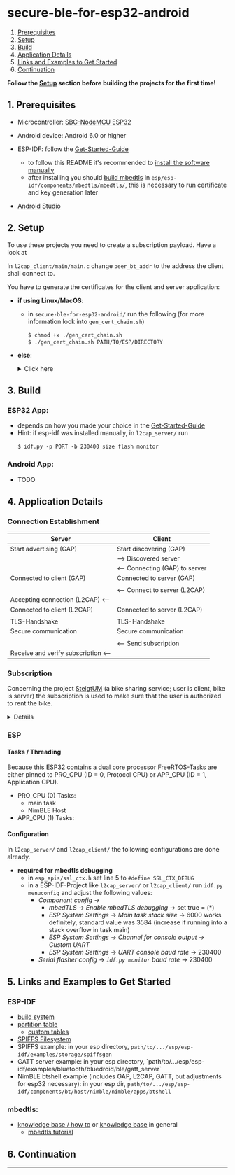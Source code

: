 # secure-ble-for-esp32-android
1. [Prerequisites](#1-Prerequisites)
2. [Setup](#2-Setup)
3. [Build](#3-Build)
4. [Application Details](#4-Application-Details)
5. [Links and Examples to Get Started](#5-Links-and-Examples-to-Get-Started)
6. [Continuation](#6-Continuation)

**Follow the [Setup](#2-Setup) section before building the projects for the first time!**

## 1. Prerequisites

- Microcontroller: [SBC-NodeMCU ESP32](https://joy-it.net/en/products/SBC-NodeMCU-ESP32)
- Android device: Android 6.0 or higher <!-- TODO update version -->

- ESP-IDF: follow the [Get-Started-Guide](https://docs.espressif.com/projects/esp-idf/en/latest/esp32/get-started/index.html)
	- to follow this README it's recommended to [install the software manually](https://docs.espressif.com/projects/esp-idf/en/latest/esp32/get-started/index.html)
	- after installing you should [build mbedtls](https://tls.mbed.org/kb/compiling-and-building/how-do-i-build-compile-mbedtls) in `esp/esp-idf/components/mbedtls/mbedtls/`, this is necessary to run certificate and key generation later
	<!--	- mbedtls: download [here](https://tls.mbed.org/download) or install via a package manager (Ubuntu: `$ sudo apt install libmbedtls-dev`) -->
- [Android Studio](https://developer.android.com/studio)



## 2. Setup

To use these projects you need to create a subscription payload. Have a look at  

In `l2cap_client/main/main.c` change `peer_bt_addr` to the address the client shall connect to.
<!-- TODO for Android project too -->

You have to generate the certificates for the client and server application:
- **if using Linux/MacOS**:
	- in `secure-ble-for-esp32-android/` run the following (for more information look into `gen_cert_chain.sh`)
		```
		$ chmod +x ./gen_cert_chain.sh
		$ ./gen_cert_chain.sh PATH/TO/ESP/DIRECTORY
		```
- **else**:
	<details><summary>Click here</summary>
	<p>

	- make a dir `certs/`, go into `certs/`
	- set alias for "mbedtls_gen_key" to path/to/.../esp/esp-idf/components/mbedtls/mbedtls/programs/pkey/gen_key
	- set alias for "mbedtls_cert_write" to path/to/.../esp/esp-idf/components/mbedtls/mbedtls/programs/x509/cert_write
	- maybe adjust the following section and run it:
		```bash
		# 1. CA-Root:
		mbedtls_gen_key type=rsa rsa_keysize=4096 filename=ca.key format=pem
		mbedtls_cert_write selfsign=1 issuer_key=ca.key issuer_name=CN=fb_steigtum_ca,O=tubaf,C=de is_ca=1 max_pathlen=0 output_file=ca.crt
		# 2. Backend-Server:
		mbedtls_gen_key type=rsa rsa_keysize=4096 filename=backend_srv.key format=pem
		mbedtls_cert_write issuer_crt=ca.crt subject_key=backend_srv.key subject_name=CN=fb_steigtum_backend_srv,O=tubaf,C=de output_file=backend_srv.crt
		# 3. Backend-Subscription:
		mbedtls_gen_key type=rsa rsa_keysize=4096 filename=backend_subscript.key format=pem
		mbedtls_cert_write issuer_crt=ca.crt subject_key=backend_subscript.key subject_name=CN=fb_steigtum_backend_subscript,O=tubaf,C=de output_file=backend_subscript.crt
		# 4. App-Client:
		mbedtls_gen_key type=rsa rsa_keysize=4096 filename=app_clt.key format=pem
		mbedtls_cert_write issuer_crt=ca.crt subject_key=app_clt.key subject_name=CN=fb_steigtum_app_clt,O=tubaf,C=de output_file=app_clt.crt
		# 5. Fahrrad-µController-Server (optional ein eigenes Zertifikat *pro Fahrrad*):
		mbedtls_gen_key type=rsa rsa_keysize=4096 filename=bike_srv.key format=pem
		mbedtls_cert_write issuer_crt=ca.crt subject_key=bike_srv.key subject_name=CN=fb_steigtum_bike_srv,O=tubaf,C=de output_file=bike_srv.crt
		```
	- in `l2cap_server/` make the dir `spiffs_image/crypto/`
	- copy following files from `certs/` into into the dir <!-- TODO update dir--> `l2cap_server/spiffs_image/crypto/`:
		- `bike_srv.key`
		- `bike_srv.crt`
		- `ca.crt`
	- in `l2cap_client/` make the dir <!-- TODO update dir-->`spiffs_image/crypto/`
	- copy following files from `certs/` into into the dir <!-- TODO update dir--> `l2cap_client/spiffs_image/crypto/`:
		- `app_clt.crt`
		- `app_clt.key`
		- `backend_subscript.crt`
		- `backend_subscript.key`
		- `ca.crt`
	</p>
	</details>

	<!-- TODO: add debug stuff maybe -->



## 3. Build

### ESP32 App:
- depends on how you made your choice in the [Get-Started-Guide](https://docs.espressif.com/projects/esp-idf/en/latest/esp32/get-started/index.html)
- Hint: if esp-idf was installed manually, in <!-- TODO update dir--> `l2cap_server/` run
	```
	$ idf.py -p PORT -b 230400 size flash monitor
	```

### Android App:
- TODO



## 4. Application Details

<!-- TODO: General details like throughput -->

### Connection Establishment
| Server | Client |
| --- | --- |
| Start advertising (GAP) | Start discovering (GAP) |
| | --> Discovered server |
| | <-- Connecting (GAP) to server |
| Connected to client (GAP) | Connected to server (GAP) |
| | |
| | <-- Connect to server (L2CAP) |
| Accepting connection (L2CAP) <-- | |
| Connected to client (L2CAP) | Connected to server (L2CAP) |
| | |
| TLS-Handshake | TLS-Handshake |
| Secure communication | Secure communication |
| | |
| | <-- Send subscription |
| Receive and verify subscription <-- | |

### Subscription
Concerning the project [SteigtUM](https://www.interaktive-technologien.de/projekte/steigtum) (a bike sharing service; user is client, bike is server) the subscription is used to make sure that the user is authorized to rent the bike.

<details><summary> Details </summary>
<p> 
Because this is just a prototype, the subscription payload is flashed to the client application and the client signs it on its own. In a real application the client must request and receive a subscription from the back end server as you can see in the following graphic:

<img src="./doc/graphics/subscription.svg">

<!-- TODO ist Backend nun intermediate CA und erstellt sub cert und sub key selbst? Wie soll sonst das sub cert von der Root CA erstellt werden ohn e den sub key zu übertragen? -->

The subscription certificate must be previously issued by the Root CA (like all other certificates and keys). The subscription certificate and key should be used for all subscriptions in a longer period, so you don't have to create a subscription for each renting.

When the server (bike) verifies the subscription, it checks the common name of the subscription certificate.
That means you should verify for the same common name you defined in the subscription certificate.
At the moment the server checks for the common name `fb_steigtum_backend_subscript`.

**Structure of the Subscription:**

```
- length of payload (2 bytes)
- payload
- length of payload signature (2 bytes)
- payload signature
- length of signer certificate (2 bytes)
- signer certificate
```

To adjust the content of the payload edit `l2cap_client/spiffs/crypto/payload.txt` <!-- TODO or `the android app project` --> but note the max. bytes of the file in the `esp_apis/app_config.h`. Then rebuild the application.
</p>
</details>

### ESP
#### Tasks / Threading
Because this ESP32 contains a dual core processor FreeRTOS-Tasks are either pinned to PRO_CPU (ID = 0, Protocol CPU) or APP_CPU (ID = 1, Application CPU).
- PRO_CPU (0) Tasks:
	- main task
	- NimBLE Host
- APP_CPU (1) Tasks:

#### Configuration
In `l2cap_server/` and `l2cap_client/` the following configurations are done already.
- **required for mbedtls debugging**
	- in `esp_apis/ssl_ctx.h` set line 5 to `#define SSL_CTX_DEBUG` <!-- TODO Maybe adjust location and line -->
	- in a ESP-IDF-Project like `l2cap_server/` or `l2cap_client/` run `idf.py menuconfig` and adjust the following values:
		- _Component config_ ->
			- _mbedTLS_ -> _Enable mbedTLS debugging_ -> set true = (*)
			- _ESP System Settings_ -> _Main task stack size_ -> 6000 works definitely, standard value was 3584 (increase if running into a stack overflow in task main)
			- _ESP System Settings_ -> _Channel for console output_ -> _Custom UART_
			- _ESP System Settings_ -> _UART console baud rate_ -> 230400
		- _Serial flasher config_ -> _`idf.py monitor` baud rate_ -> 230400



## 5. Links and Examples to Get Started
### ESP-IDF
- [build system](https://docs.espressif.com/projects/esp-idf/en/latest/esp32/api-guides/build-system.html)
- [partition table](https://docs.espressif.com/projects/esp-idf/en/latest/esp32/api-guides/partition-tables.html)
	- [custom tables](https://docs.espressif.com/projects/esp-idf/en/latest/esp32/api-guides/partition-tables.html#creating-custom-tables)
- [SPIFFS Filesystem](https://docs.espressif.com/projects/esp-idf/en/latest/esp32/api-reference/storage/spiffs.html)
- SPIFFS example: in your esp directory, `path/to/.../esp/esp-idf/examples/storage/spiffsgen`
- <!-- TODO Maybe remove -->GATT server example: in your esp directory, `path/to/.../esp/esp-idf/examples/bluetooth/bluedroid/ble/gatt_server`
- NimBLE btshell example (includes GAP, L2CAP, GATT, but adjustments for esp32 necessary): in your esp dir, `path/to/.../esp/esp-idf/components/bt/host/nimble/nimble/apps/btshell`
### mbedtls:
- [knowledge base / how to](https://tls.mbed.org/kb/how-to) or [knowledge base](https://tls.mbed.org/kb) in general
	- [mbedtls tutorial](https://tls.mbed.org/kb/how-to/mbedtls-tutorial)



## 6. Continuation


---

<!--
## Developing ESP32
- install the [Arduino IDE](https://www.arduino.cc/en/software)
	- follow this [ESP32 Manual](https://joy-it.net/files/files/Produkte/SBC-NodeMCU-ESP32/SBC-NodeMCU-ESP32-Manual-20200320.pdf)
	- install the "ESP32 BLE Arduino" library ([further information](https://www.arduino.cc/reference/en/libraries/esp32-ble-arduino/))
		- open the Arduino IDE -> Tools -> Manage Libraries -> Search "ESP32 BLE Arduino" -> install
-->